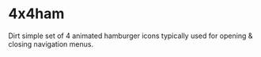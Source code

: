 # 4x4ham
Dirt simple set of 4 animated hamburger icons typically used for opening & closing navigation menus.
